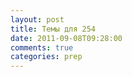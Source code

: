 ```yaml
---
layout: post
title: Темы для 254
date: 2011-09-08T09:28:00
comments: true
categories: prep
---
```


